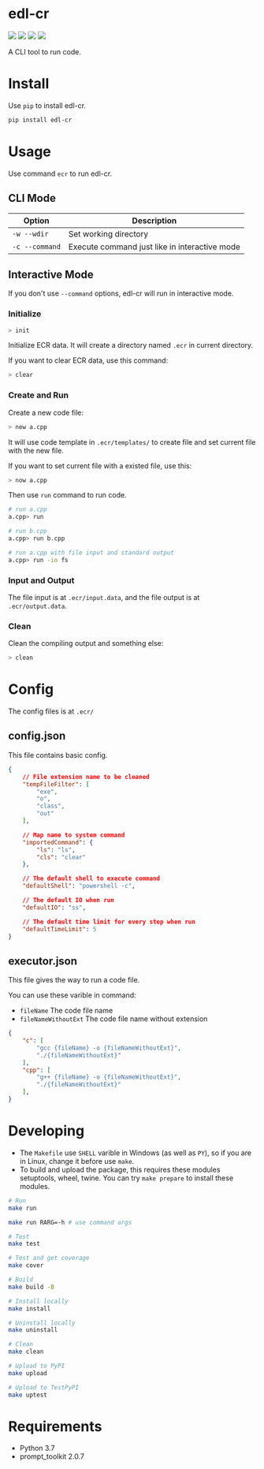 # edl-cr

[![](https://img.shields.io/badge/edl--cr-vFirst-blue.svg)](https://pypi.org/project/edl-cr/) ![](https://img.shields.io/badge/license-Apache--2.0-blue.svg) [![](https://api.travis-ci.org/eXceediDeaL/edl-coderunner.svg?branch=master)](https://exceedideal.github.io/edl-coderunner/dev/reports/test/) ![](http://progressed.io/bar/30?title=developing)

A CLI tool to run code.

# Install

Use `pip` to install edl-cr.

```sh
pip install edl-cr
```

# Usage

Use command `ecr` to run edl-cr.

## CLI Mode

|Option|Description|
|-|-|
|`-w --wdir`|Set working directory|
|`-c --command`|Execute command just like in interactive mode|

## Interactive Mode

If you don't use `--command` options, edl-cr will run in interactive mode.

### Initialize

```sh
> init
```

Initialize ECR data. It will create a directory named `.ecr` in current directory.

If you want to clear ECR data, use this command:

```sh
> clear
```

### Create and Run

Create a new code file:

```sh
> new a.cpp
```

It will use code template in `.ecr/templates/` to create file and set current file with the new file.

If you want to set current file with a existed file, use this:

```sh
> now a.cpp
```

Then use `run` command to run code.

```sh
# run a.cpp
a.cpp> run

# run b.cpp
a.cpp> run b.cpp

# run a.cpp with file input and standard output
a.cpp> run -io fs
```

### Input and Output

The file input is at `.ecr/input.data`, and the file output is at `.ecr/output.data`.

### Clean

Clean the compiling output and something else:

```sh
> clean
```

# Config

The config files is at `.ecr/`

## config.json

This file contains basic config.

```json
{
    // File extension name to be cleaned
    "tempFileFilter": [
        "exe",
        "o",
        "class",
        "out"
    ],

    // Map name to system command
    "importedCommand": {
        "ls": "ls",
        "cls": "clear"
    },

    // The default shell to execute command
    "defaultShell": "powershell -c",

    // The default IO when run
    "defaultIO": "ss",

    // The default time limit for every step when run
    "defaultTimeLimit": 5
}
```

## executor.json

This file gives the way to run a code file.

You can use these varible in command:

- `fileName` The code file name
- `fileNameWithoutExt` The code file name without extension

```json
{
    "c": [
        "gcc {fileName} -o {fileNameWithoutExt}",
        "./{fileNameWithoutExt}"
    ],
    "cpp": [
        "g++ {fileName} -o {fileNameWithoutExt}",
        "./{fileNameWithoutExt}"
    ],
}
```


# Developing

- The `Makefile` use `SHELL` varible in Windows (as well as `PY`), so if you are in Linux, change it before use `make`.
- To build and upload the package, this requires these modules setuptools, wheel, twine. You can try `make prepare` to install these modules.

```sh
# Run
make run

make run RARG=-h # use command args

# Test
make test

# Test and get coverage
make cover

# Build
make build -B

# Install locally
make install

# Uninstall locally
make uninstall

# Clean
make clean

# Upload to PyPI
make upload

# Upload to TestPyPI
make uptest
```

# Requirements

- Python 3.7
- prompt_toolkit 2.0.7
